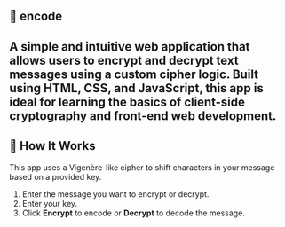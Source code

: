## 🔐 encode
A simple and intuitive web application that allows users to encrypt and decrypt text messages using a custom cipher logic. Built using HTML, CSS, and JavaScript, this app is ideal for learning the basics of client-side cryptography and front-end web development.
---
## 🔧 How It Works
This app uses a Vigenère-like cipher to shift characters in your message based on a provided key.
1. Enter the message you want to encrypt or decrypt.
2. Enter your key.
3. Click **Encrypt** to encode or **Decrypt** to decode the message.
